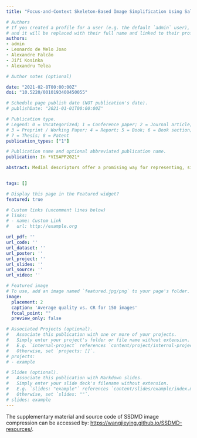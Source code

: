 ```yaml
---
title: "Focus-and-Context Skeleton-Based Image Simplification Using Saliency Maps"

# Authors
# If you created a profile for a user (e.g. the default `admin` user), write the username (folder name) here 
# and it will be replaced with their full name and linked to their profile.
authors:
- admin
- Leonardo de Melo Joao
- Alexandre Falcão
- Jiří Kosinka
- Alexandru Telea

# Author notes (optional)

date: "2021-02-8T00:00:00Z"
doi: "10.5220/0010193400450055"

# Schedule page publish date (NOT publication's date).
# publishDate: "2021-01-01T00:00:00Z"

# Publication type.
# Legend: 0 = Uncategorized; 1 = Conference paper; 2 = Journal article;
# 3 = Preprint / Working Paper; 4 = Report; 5 = Book; 6 = Book section;
# 7 = Thesis; 8 = Patent
publication_types: ["1"]

# Publication name and optional abbreviated publication name.
publication: In *VISAPP2021*

abstract: Medial descriptors offer a promising way for representing, simplifying, manipulating, and compressing images. However, to date, these have been applied in a global manner that is oblivious to salient features. In this paper, we adapt medial descriptors to use the information provided by saliency maps to selectively simplify and encode an image while preserving its salient regions. This allows us to improve the trade-off between compression ratio and image quality as compared to the standard dense-skeleton method while keeping perceptually salient features, in a focus-and-context manner. We show how our method can be combined with JPEG to increase overall compression rates at the cost of a slightly lower image quality. We demonstrate our method on a benchmark composed of a broad set of images.


tags: []

# Display this page in the Featured widget?
featured: true

# Custom links (uncomment lines below)
# links:
# - name: Custom Link
#   url: http://example.org

url_pdf: ''
url_code: ''
url_dataset: ''
url_poster: ''
url_project: ''
url_slides: ''
url_source: ''
url_video: ''

# Featured image
# To use, add an image named `featured.jpg/png` to your page's folder. 
image:
  placement: 2
  caption: 'Average quality vs. CR for 150 images'
  focal_point: ""
  preview_only: false

# Associated Projects (optional).
#   Associate this publication with one or more of your projects.
#   Simply enter your project's folder or file name without extension.
#   E.g. `internal-project` references `content/project/internal-project/index.md`.
#   Otherwise, set `projects: []`.
# projects:
# - example

# Slides (optional).
#   Associate this publication with Markdown slides.
#   Simply enter your slide deck's filename without extension.
#   E.g. `slides: "example"` references `content/slides/example/index.md`.
#   Otherwise, set `slides: ""`.
# slides: example
---
```


The supplementary material and source code of SSDMD image compression can be accessed by: https://wangjieying.github.io/SSDMD-resources/.


